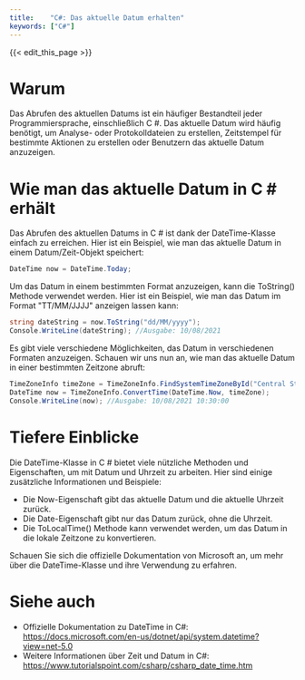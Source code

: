 ```yaml
---
title:    "C#: Das aktuelle Datum erhalten"
keywords: ["C#"]
---
```


{{< edit_this_page >}}

# Warum

Das Abrufen des aktuellen Datums ist ein häufiger Bestandteil jeder Programmiersprache, einschließlich C #. Das aktuelle Datum wird häufig benötigt, um Analyse- oder Protokolldateien zu erstellen, Zeitstempel für bestimmte Aktionen zu erstellen oder Benutzern das aktuelle Datum anzuzeigen.

# Wie man das aktuelle Datum in C # erhält

Das Abrufen des aktuellen Datums in C # ist dank der DateTime-Klasse einfach zu erreichen. Hier ist ein Beispiel, wie man das aktuelle Datum in einem Datum/Zeit-Objekt speichert:

```C#
DateTime now = DateTime.Today;
```

Um das Datum in einem bestimmten Format anzuzeigen, kann die ToString() Methode verwendet werden. Hier ist ein Beispiel, wie man das Datum im Format "TT/MM/JJJJ" anzeigen lassen kann:

```C#
string dateString = now.ToString("dd/MM/yyyy");
Console.WriteLine(dateString); //Ausgabe: 10/08/2021
```

Es gibt viele verschiedene Möglichkeiten, das Datum in verschiedenen Formaten anzuzeigen. Schauen wir uns nun an, wie man das aktuelle Datum in einer bestimmten Zeitzone abruft:

```C#
TimeZoneInfo timeZone = TimeZoneInfo.FindSystemTimeZoneById("Central Standard Time");
DateTime now = TimeZoneInfo.ConvertTime(DateTime.Now, timeZone);
Console.WriteLine(now); //Ausgabe: 10/08/2021 10:30:00
```

# Tiefere Einblicke

Die DateTime-Klasse in C # bietet viele nützliche Methoden und Eigenschaften, um mit Datum und Uhrzeit zu arbeiten. Hier sind einige zusätzliche Informationen und Beispiele:

- Die Now-Eigenschaft gibt das aktuelle Datum und die aktuelle Uhrzeit zurück.
- Die Date-Eigenschaft gibt nur das Datum zurück, ohne die Uhrzeit.
- Die ToLocalTime() Methode kann verwendet werden, um das Datum in die lokale Zeitzone zu konvertieren.

Schauen Sie sich die offizielle Dokumentation von Microsoft an, um mehr über die DateTime-Klasse und ihre Verwendung zu erfahren.

# Siehe auch

- Offizielle Dokumentation zu DateTime in C#: https://docs.microsoft.com/en-us/dotnet/api/system.datetime?view=net-5.0
- Weitere Informationen über Zeit und Datum in C#: https://www.tutorialspoint.com/csharp/csharp_date_time.htm
